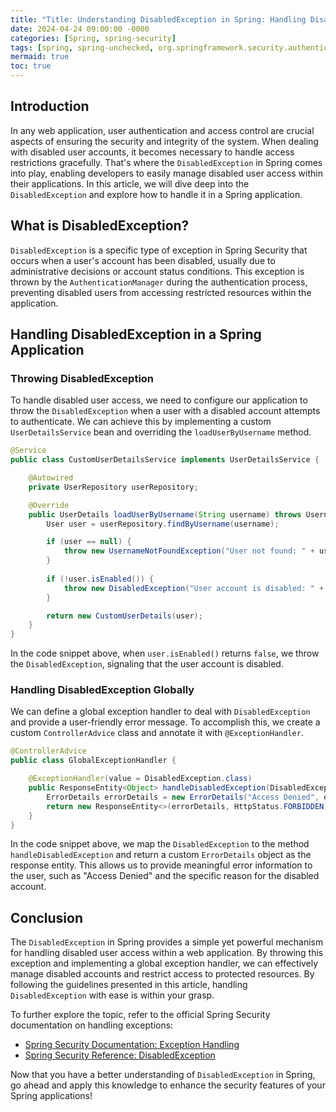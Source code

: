 ```yaml
---
title: "Title: Understanding DisabledException in Spring: Handling Disabled User Access with Ease"
date: 2024-04-24 09:00:00 -0000
categories: [Spring, spring-security]
tags: [spring, spring-unchecked, org.springframework.security.authentication]
mermaid: true
toc: true
---
```



## Introduction

In any web application, user authentication and access control are crucial aspects of ensuring the security and integrity of the system. When dealing with disabled user accounts, it becomes necessary to handle access restrictions gracefully. That's where the `DisabledException` in Spring comes into play, enabling developers to easily manage disabled user access within their applications. In this article, we will dive deep into the `DisabledException` and explore how to handle it in a Spring application.

## What is DisabledException?

`DisabledException` is a specific type of exception in Spring Security that occurs when a user's account has been disabled, usually due to administrative decisions or account status conditions. This exception is thrown by the `AuthenticationManager` during the authentication process, preventing disabled users from accessing restricted resources within the application.

## Handling DisabledException in a Spring Application

### Throwing DisabledException

To handle disabled user access, we need to configure our application to throw the `DisabledException` when a user with a disabled account attempts to authenticate. We can achieve this by implementing a custom `UserDetailsService` bean and overriding the `loadUserByUsername` method.

```java
@Service
public class CustomUserDetailsService implements UserDetailsService {

    @Autowired
    private UserRepository userRepository;

    @Override
    public UserDetails loadUserByUsername(String username) throws UsernameNotFoundException {
        User user = userRepository.findByUsername(username);

        if (user == null) {
            throw new UsernameNotFoundException("User not found: " + username);
        }
        
        if (!user.isEnabled()) {
            throw new DisabledException("User account is disabled: " + username);
        }

        return new CustomUserDetails(user);
    }
}
```

In the code snippet above, when `user.isEnabled()` returns `false`, we throw the `DisabledException`, signaling that the user account is disabled.

### Handling DisabledException Globally

We can define a global exception handler to deal with `DisabledException` and provide a user-friendly error message. To accomplish this, we create a custom `ControllerAdvice` class and annotate it with `@ExceptionHandler`.

```java
@ControllerAdvice
public class GlobalExceptionHandler {

    @ExceptionHandler(value = DisabledException.class)
    public ResponseEntity<Object> handleDisabledException(DisabledException exception) {
        ErrorDetails errorDetails = new ErrorDetails("Access Denied", exception.getMessage());
        return new ResponseEntity<>(errorDetails, HttpStatus.FORBIDDEN);
    }
}
```

In the code snippet above, we map the `DisabledException` to the method `handleDisabledException` and return a custom `ErrorDetails` object as the response entity. This allows us to provide meaningful error information to the user, such as "Access Denied" and the specific reason for the disabled account.

## Conclusion

The `DisabledException` in Spring provides a simple yet powerful mechanism for handling disabled user access within a web application. By throwing this exception and implementing a global exception handler, we can effectively manage disabled accounts and restrict access to protected resources. By following the guidelines presented in this article, handling `DisabledException` with ease is within your grasp.

To further explore the topic, refer to the official Spring Security documentation on handling exceptions:

- [Spring Security Documentation: Exception Handling](https://docs.spring.io/spring-security/site/docs/current/reference/html5/#user-service-exceptions)
- [Spring Security Reference: DisabledException](https://docs.spring.io/spring-security/site/docs/current/api/org/springframework/security/authentication/DisabledException.html)

Now that you have a better understanding of `DisabledException` in Spring, go ahead and apply this knowledge to enhance the security features of your Spring applications!
